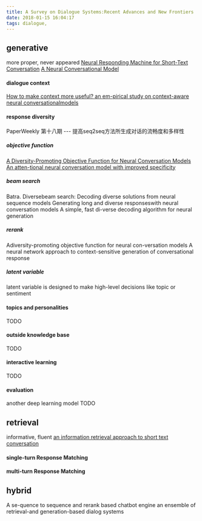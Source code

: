 ```yaml
---
title: A Survey on Dialogue Systems:Recent Advances and New Frontiers
date: 2018-01-15 16:04:17
tags: dialogue,
---
```



## generative
more proper, never appeared
[Neural Responding Machine for Short-Text Conversation](https://arxiv.org/abs/1503.02364)
[A Neural Conversational Model](https://arxiv.org/abs/1506.05869)
#### dialogue context
[How to make context more useful? an em-pirical study on context-aware neural conversationalmodels](http://www.aclweb.org/anthology/P17-2036)
#### response diversity
PaperWeekly 第十八期 --- 提高seq2seq方法所生成对话的流畅度和多样性
##### objective function
[A Diversity-Promoting Objective Function for Neural Conversation Models](https://arxiv.org/pdf/1510.03055.pdf)
 [An atten-tional neural conversation model with improved specificity](https://arxiv.org/abs/1606.01292)
##### beam search
 Batra. Diversebeam search:  Decoding diverse solutions from neural sequence models
 Generating long and diverse responseswith  neural  conversation  models
 A simple, fast di-verse decoding algorithm for neural generation
##### rerank
Adiversity-promoting objective function for neural con-versation models
A neural network approach to context-sensitive generation of conversational response
#####  latent variable
latent variable is designed to make high-level decisions like topic or sentiment

#### topics and personalities
TODO
####  outside knowledge base
TODO
#### interactive learning
TODO
#### evaluation
another deep learning model
TODO


## retrieval
informative, fluent
[an information retrieval approach to short text conversation](https://arxiv.org/pdf/1408.6988.pdf)

#### single-turn Response Matching
#### multi-turn Response Matching


## hybrid
A se-quence to sequence and rerank based chatbot engine
an ensemble of retrieval-and generation-based dialog systems